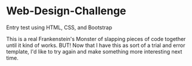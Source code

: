 # Web-Design-Challenge
Entry test using HTML, CSS, and Bootstrap

This is a real Frankenstein's Monster of slapping pieces of code together until it kind of works.
BUT!  Now that I have this as sort of a trial and error template, I'd like to try again and make
something more interesting next time.
